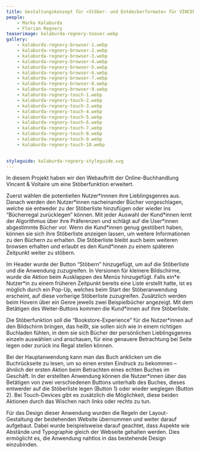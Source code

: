 ```yaml
---
title: Gestaltungskonzept für «Stöber- und Entdeckerformate» für VINCENT&VOLTAIRE
people:
    - Marko Kalaburda
    - Florian Regnery
teaserimage: kalaburda-regnery-teaser.webp
gallery:
    - kalaburda-regnery-browser-1.webp
    - kalaburda-regnery-browser-2.webp
    - kalaburda-regnery-browser-3.webp
    - kalaburda-regnery-browser-4.webp
    - kalaburda-regnery-browser-5.webp
    - kalaburda-regnery-browser-6.webp
    - kalaburda-regnery-browser-7.webp
    - kalaburda-regnery-browser-8.webp
    - kalaburda-regnery-browser-9.webp
    - kalaburda-regnery-touch-1.webp
    - kalaburda-regnery-touch-2.webp
    - kalaburda-regnery-touch-3.webp
    - kalaburda-regnery-touch-4.webp
    - kalaburda-regnery-touch-5.webp
    - kalaburda-regnery-touch-6.webp
    - kalaburda-regnery-touch-7.webp
    - kalaburda-regnery-touch-8.webp
    - kalaburda-regnery-touch-9.webp
    - kalaburda-regnery-touch-10.webp
    

styleguide: kalaburda-regnery-styleguide.svg
---
```

In diesem Projekt haben wir den Webauftritt der Online-Buchhandlung Vincent & Voltaire um eine Stöberfunktion erweitert.

Zuerst wählen die potentiellen Nutzer\*innnen ihre Lieblingsgenres aus. Danach werden den Nutzer\*innen nacheinander Bücher vorgeschlagen, welche sie entweder zu der Stöberliste hinzufügen oder wieder ins “Bücherregal zurücklegen” können. Mit jeder Auswahl der Kund\*innen lernt der Algorithmus über ihre Präferenzen und schlägt auf die User\*innen abgestimmte Bücher vor. Wenn die Kund\*innen genug gestöbert haben, können sie sich ihre Stöberliste anzeigen lassen, um weitere Informationen zu den Büchern zu erhalten. Die Stöberliste bleibt auch beim weiteren browsen erhalten und erlaubt es den Kund\*innen zu einem späteren Zeitpunkt weiter zu stöbern.

Im Header wurde der Button “Stöbern” hinzugefügt, um auf die Stöberliste und die Anwendung zuzugreifen. In Versionen für kleinere Bildschirme, wurde die Aktion beim Ausklappen des Menüs hinzugefügt. Falls ein\*e Nutzer\*in zu einem früheren Zeitpunkt bereits eine Liste erstellt hatte, ist es möglich durch ein Pop-Up, welches beim Start der Stöberanwendung erscheint, auf diese vorherige Stöberliste zuzugreifen. Zusätzlich werden beim Hovern über ein Genre jeweils zwei Beispielbücher angezeigt. Mit dem Betätigen des Weiter-Buttons kommen die Kund\*innen auf ihre Stöberliste.

Die Stöberfunktion soll die “Bookstore-Experience” für die Nutzer\*innen auf den Bildschirm bringen, das heißt, sie sollen sich wie in einem richtigen Buchladen fühlen, in dem sie sich Bücher der persönlichen Lieblingsgenres einzeln auswählen und anschauen, für eine genauere Betrachtung bei Seite legen oder zurück ins Regal stellen können.

Bei der Hauptanwendung kann man das Buch anklicken um die Buchrückseite zu lesen, um so einen ersten Eindruck zu bekommen – ähnlich der ersten Aktion beim Betrachten eines echten Buches im Geschäft. In der erstellten Anwendung können die Nutzer\*innen über das Betätigen von zwei verschiedenen Buttons unterhalb des Buches, dieses entwerder auf die Stöberliste legen (Button 1) oder wieder weglegen (Button 2). Bei Touch-Devices gibt es zusätzlich die Möglichkeit, diese beiden Aktionen durch das Wischen nach links oder rechts zu tun.

Für das Design dieser Anwendung wurden die Regeln der Layout-Gestaltung der bestehenden Website übernommen und weiter darauf aufgebaut. Dabei wurde beispielsweise darauf geachtet, dass Aspekte wie Abstände und Typographie gleich der Webseite gehalten werden. Dies ermöglicht es, die Anwendung nahtlos in das bestehende Design einzubinden.
